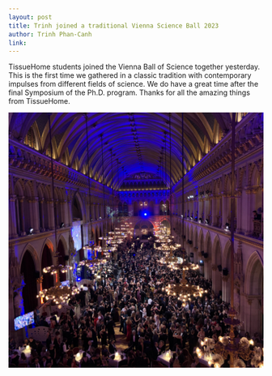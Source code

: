 ```yaml
---
layout: post
title: Trinh joined a traditional Vienna Science Ball 2023
author: Trinh Phan-Canh
link: 
---
```


TissueHome students joined the Vienna Ball of Science together yesterday. This is the first time we gathered in a classic tradition with contemporary impulses from different fields of science. We do have a great time after the final Symposium of the Ph.D. program. Thanks for all the amazing things from TissueHome. 

![](/images/blog/SciBall23.jpeg)